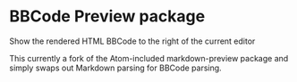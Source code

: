 # BBCode Preview package

Show the rendered HTML BBCode to the right of the current editor

This currently a fork of the Atom-included markdown-preview package and simply
swaps out Markdown parsing for BBCode parsing.
